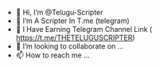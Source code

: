 - 👋 Hi, I’m @Telugu-Scripter
- 👀 I’m  A Scripter In T.me (telegram)
- 🌱 I Have Earning Telegram Channel Link ( https://t.me/THETELUGUSCRIPTER)
- 💞️ I’m looking to collaborate on ...
- 📫 How to reach me ...

<!---
Telugu-Scripter/Telugu-Scripter is a ✨ special ✨ repository because its `README.md` (this file) appears on your GitHub profile.
You can click the Preview link to take a look at your changes.
--->
